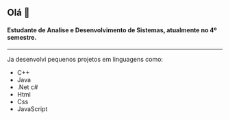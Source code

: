 ## Olá 👋

#### Estudante de Analise e Desenvolvimento de Sistemas, atualmente no 4º semestre.
---

Ja desenvolvi pequenos projetos em linguagens como:

- C++
- Java
- .Net c#
- Html
- Css
- JavaScript

          
          
